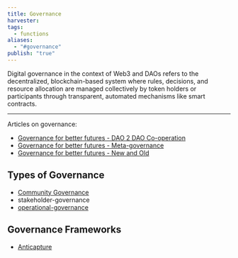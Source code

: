 ```yaml
---
title: Governance
harvester: 
tags:
  - functions
aliases:
  - "#governance"
publish: "true"
---
```


Digital governance in the context of Web3 and DAOs refers to the decentralized, blockchain-based system where rules, decisions, and resource allocation are managed collectively by token holders or participants through transparent, automated mechanisms like smart contracts.

---

Articles on governance:

- [Governance for better futures - DAO 2 DAO Co-operation](../artifacts/articles/Governance%2520for%2520better%2520futures%2520-%2520DAO%25202%2520DAO%2520Co-operation.md#)
- [Governance for better futures - Meta-governance](../artifacts/articles/Governance%2520for%2520better%2520futures%2520-%2520Meta-governance.md#)
- [Governance for better futures - New and Old](../artifacts/articles/Governance%2520for%2520better%2520futures%2520-%2520New%2520and%2520Old.md#)

## Types of Governance

- [Community Governance](notes/primitives/patterns/Community%20Governance.md)
- stakeholder-governance
- [operational-governance](notes/primitives/patterns/operational-governance.md)

## Governance Frameworks

- [Anticapture](../links/Anticapture.md#)
